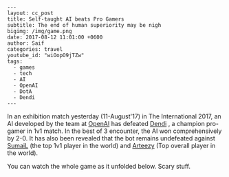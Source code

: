 ```
---
layout: cc_post
title: Self-taught AI beats Pro Gamers 
subtitle: The end of human superiority may be nigh
bigimg: /img/game.png
date: 2017-08-12 11:01:00 +0600
author: Saif
categories: travel
youtube_id: "wiOopO9jTZw"
tags: 
  - games
  - tech
  - AI
  - OpenAI
  - DotA
  - Dendi
---
```

In an exhibition match yesterday (11-August'17) in The International 2017, an AI developed by the team at [OpenAI](https://openai.com) has defeated [Dendi](http://wiki.teamliquid.net/dota2/Dendi) , a champion pro-gamer in 1v1 match.  In the best of 3 encounter, the AI won comprehensively by 2-0.  It has also been revealed that the bot remains undefeated against [SumaiL](http://wiki.teamliquid.net/dota2/SumaiL) (the top 1v1 player in the world) and [Arteezy](http://wiki.teamliquid.net/dota2/Arteezy) (Top overall player in the world).

You can watch the whole game as it unfolded below. Scary stuff.